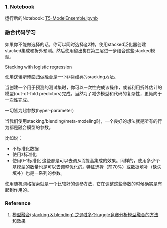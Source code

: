 ### 1. Notebook ###

运行后的Notebook: [T5-ModelEnsemble.ipynb](https://github.com/frankyangdev/DataMining-Learning/blob/main/SecondHandCarPriceForecast/T5-ModelEnsemble.ipynb)

### 融合代码学习 ###


如果你不能做选择的话，你可以同时选择这2种，使用stacked泛化器创建stacked集成和折外预测。然后使用留出集在第三层进一步结合这些stacked模型。

Stacking with logistic regression

使用逻辑斯谛回归做融合是一个非常经典的stacking方法。

当创建一个用于预测的测试集时，你可以一次性完成该操作，或者利用折外估计的模型(out-of-fold predictors)完成。当然为了减少模型和代码的复杂性，更倾向于一次性完成。

一切皆为超参数(hyper-parameter)

当我们使用stacking/blending/meta-modeling时，一个良好的想法就是所有的行为都是融合模型的参数。

比如说：

* 不标准化数据
* 使用z标准化
* 使用0-1标准化
这些都是可以去调从而提高集成的效果。同样的，使用多少个基模型的数量也是可以去调整优化的。特征选择（前70%）或数据填补（缺失填补）也是一系列的参数。

使用随机网格搜索就是一个比较好的调参方法，它在调整这些参数的时候确实是有起到作用的。




### Reference ###

1. [模型融合(stacking & blending) 之通过多个kaggle竞赛分析模型融合的方法和效果](https://blog.csdn.net/m0_37870649/article/details/104409760)
